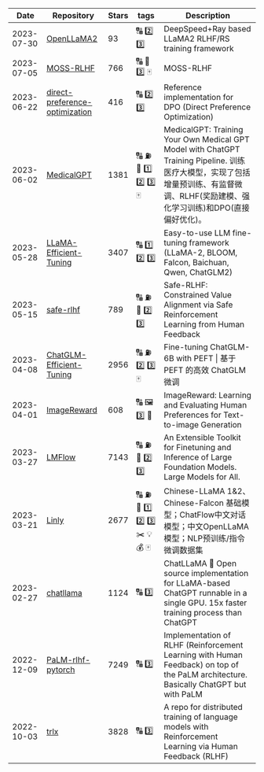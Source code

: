 | Date | Repository | Stars | tags |  Description  |
|------------|---------|-------|-------------|-------------|
| 2023-07-30 | [OpenLLaMA2](https://github.com/OpenLLMAI/OpenLLaMA2) | 93 | 🔠 2️⃣ 3️⃣  | DeepSpeed+Ray based LLaMA2 RLHF/RS training framework |
| 2023-07-05 | [MOSS-RLHF](https://github.com/OpenLMLab/MOSS-RLHF) | 766 | 🔠 🚌 3️⃣ 🀄  | MOSS-RLHF |
| 2023-06-22 | [direct-preference-optimization](https://github.com/eric-mitchell/direct-preference-optimization) | 416 | 🔠 2️⃣ 3️⃣  | Reference implementation for DPO (Direct Preference Optimization) |
| 2023-06-02 | [MedicalGPT](https://github.com/shibing624/MedicalGPT) | 1381 | 🔠 ⛽ 🚕 1️⃣ 2️⃣ 3️⃣ 🀄  | MedicalGPT: Training Your Own Medical GPT Model with ChatGPT Training Pipeline. 训练医疗大模型，实现了包括增量预训练、有监督微调、RLHF(奖励建模、强化学习训练)和DPO(直接偏好优化)。 |
| 2023-05-28 | [LLaMA-Efficient-Tuning](https://github.com/hiyouga/LLaMA-Efficient-Tuning) | 3407 | 🔠 1️⃣ 2️⃣ 3️⃣  | Easy-to-use LLM fine-tuning framework (LLaMA-2, BLOOM, Falcon, Baichuan, Qwen, ChatGLM2) |
| 2023-05-15 | [safe-rlhf](https://github.com/PKU-Alignment/safe-rlhf) | 789 | 🔠 ⛽ 🚌 2️⃣ 3️⃣  | Safe-RLHF: Constrained Value Alignment via Safe Reinforcement Learning from Human Feedback |
| 2023-04-08 | [ChatGLM-Efficient-Tuning](https://github.com/hiyouga/ChatGLM-Efficient-Tuning) | 2956 | 🔠 ⛽ 2️⃣ 3️⃣ 🀄  | Fine-tuning ChatGLM-6B with PEFT \| 基于 PEFT 的高效 ChatGLM 微调 |
| 2023-04-01 | [ImageReward](https://github.com/THUDM/ImageReward) | 608 | 🔠 🖼️ 3️⃣ 🔌  | ImageReward: Learning and Evaluating Human Preferences for Text-to-image Generation |
| 2023-03-27 | [LMFlow](https://github.com/OptimalScale/LMFlow) | 7143 | 🔠 ⛽ 🚌 2️⃣ 3️⃣  | An Extensible Toolkit for Finetuning and Inference of Large Foundation Models. Large Models for All. |
| 2023-03-21 | [Linly](https://github.com/CVI-SZU/Linly) | 2677 | 🔠 ⛽ 🚌 1️⃣ 2️⃣ 3️⃣ ✂️ 💡 💰 🀄  | Chinese-LLaMA 1&2、Chinese-Falcon 基础模型；ChatFlow中文对话模型；中文OpenLLaMA模型；NLP预训练/指令微调数据集 |
| 2023-02-27 | [chatllama](https://github.com/juncongmoo/chatllama) | 1124 | 🔠 3️⃣  | ChatLLaMA 📢 Open source implementation for LLaMA-based ChatGPT runnable in a single GPU. 15x faster training process than ChatGPT |
| 2022-12-09 | [PaLM-rlhf-pytorch](https://github.com/lucidrains/PaLM-rlhf-pytorch) | 7249 | 🔠 3️⃣  | Implementation of RLHF (Reinforcement Learning with Human Feedback) on top of the PaLM architecture. Basically ChatGPT but with PaLM |
| 2022-10-03 | [trlx](https://github.com/CarperAI/trlx) | 3828 | 🔠 3️⃣  | A repo for distributed training of language models with Reinforcement Learning via Human Feedback (RLHF) |
